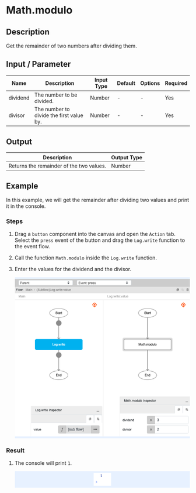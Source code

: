 # Math.modulo

## Description

Get the remainder of two numbers after dividing them.

## Input / Parameter

| Name | Description | Input Type | Default | Options | Required |
| ------ | ------ | ------ | ------ | ------ | ------ |
| dividend | The number to be divided. | Number | - | - | Yes |
| divisor | The number to divide the first value by. | Number | - | - | Yes |

## Output

| Description | Output Type |
| ------ | ------ |
| Returns the remainder of the two values. | Number |

## Example

In this example, we will get the remainder after dividing two values and print it in the console.

### Steps

1. Drag a `button` component into the canvas and open the `Action` tab. Select the `press` event of the button and drag the `Log.write` function to the event flow.
2. Call the function `Math.modulo` inside the `Log.write` function.
3. Enter the values for the dividend and the divisor.

    <div style="display:flex; align-items:center; justify-content:center; background-color: #E7F1FF;">
        <img src="./modulo-step-1.png"
        style="width: 100%; padding: 5px;"/>
    </div>

### Result

1. The console will print `1`.

    <div style="display:flex; align-items:center; justify-content:center; background-color: #E7F1FF;">
        <img src="./modulo-result-1.png"
        style="width: 10%; padding: 5px;"/>
    </div>
